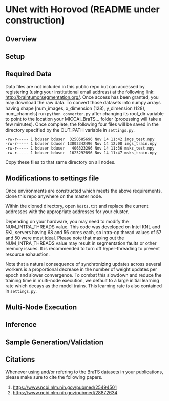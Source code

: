 # UNet with Horovod (README under construction)

## Overview

## Setup

## Required Data

Data files are not included in this public repo but can accessed by registering (using your institutional email address) at the following link: http://braintumorsegmentation.org/. Once access has been granted, you may download the raw data. To convert those datasets into numpy arrays having shape [num_images, x_dimension (128), y_dimension (128), num_channels] run `python converter.py` after changing its root_dir variable to point to the location your MICCAI_BraTS... folder (processing will take a few minutes). Once complete, the following four files will be saved in the directory specified by the OUT_PATH variable in `settings.py`.

```
-rw-r----- 1 bduser bduser  3250585696 Nov 14 11:42 imgs_test.npy
-rw-r----- 1 bduser bduser 13002342496 Nov 14 12:08 imgs_train.npy
-rw-r----- 1 bduser bduser   406323296 Nov 14 11:36 msks_test.npy
-rw-r----- 1 bduser bduser  1625292896 Nov 14 11:47 msks_train.npy
```

Copy these files to that same directory on all nodes.

## Modifications to settings file

Once environments are constructed which meets the above requirements, clone this repo anywhere on the master node.

Within the cloned directory, open `hosts.txt` and replace the current addresses with the appropriate addresses for your cluster.

Depending on your hardware, you may need to modify the NUM_INTRA_THREADS value. This code was developed on Intel KNL and SKL servers having 68 and 56 cores each, so intra-op thread values of 57 and 50 were most ideal. Please note that maxing out the NUM_INTRA_THREADS value may result in segmentation faults or other memory issues. It is recommended to turn off hyper-threading to prevent resource exhaustion.

Note that a natural consequence of synchronizing updates across several workers is a proportional decrease in the number of weight updates per epoch and slower convergence. To combat this slowdown and reduce the training time in multi-node execution, we default to a large initial learning rate which decays as the model trains. This learning rate is also contained in `settings.py`.

## Multi-Node Execution

## Inference

## Sample Generation/Validation

## Citations

Whenever using and/or refering to the BraTS datasets in your publications, please make sure to cite the following papers.

1. https://www.ncbi.nlm.nih.gov/pubmed/25494501
2. https://www.ncbi.nlm.nih.gov/pubmed/28872634
